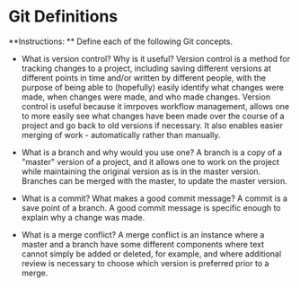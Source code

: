# Git Definitions

**Instructions: ** Define each of the following Git concepts.

* What is version control?  Why is it useful?
Version control is a method for tracking changes to a project, including saving different versions at different points in time and/or written by different people, with the purpose of being able to (hopefully) easily identify what changes were made, when changes were made, and who made changes. Version control is useful because it imrpoves workflow management, allows one to more easily see what changes have been made over the course of a project and go back to old versions if necessary. It also enables easier merging of work - automatically rather than manually.

* What is a branch and why would you use one?
A branch is a copy of a "master" version of a project, and it allows one to work on the project while maintaining the original version as is in the master version. Branches can be merged with the master, to update the master version.

* What is a commit? What makes a good commit message?
A commit is a save point of a branch. A good commit message is specific enough to explain why a change was made.

* What is a merge conflict?
A merge conflict is an instance where a master and a branch have some different components where text cannot simply be added or deleted, for example, and where additional review is necessary to choose which version is preferred prior to a merge.